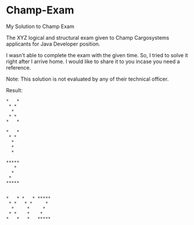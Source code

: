 # Champ-Exam
My Solution to Champ Exam

The XYZ logical and structural exam given to Champ Cargosystems applicants for Java Developer position.

I wasn't able to complete the exam with the given time. So, I tried to solve it right after I arrive home. I would like to share it to you incase you need a reference.

Note: This solution is not evaluated by any of their technical officer.

Result:
```
*   *
 * * 
  *  
 * * 
*   *

*   *
 * * 
  *  
  *  
  *  

*****
   * 
  *  
 *   
*****


*   * *   * ***** 
 * *   * *     *  
  *     *     *   
 * *    *    *    
*   *   *   ***** 
```
